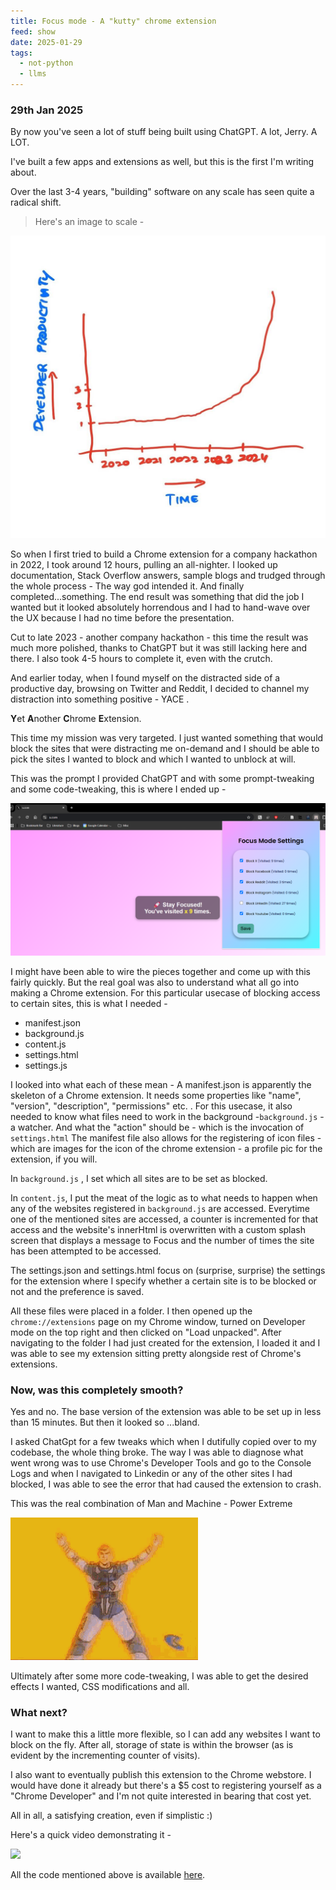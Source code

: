 ```yaml
---
title: Focus mode - A "kutty" chrome extension
feed: show
date: 2025-01-29
tags:
  - not-python
  - llms
---
```

### 29th Jan 2025

By now you've seen a lot of stuff being built using ChatGPT. A lot, Jerry. A LOT. 

I've built a few apps and extensions as well, but this is the first I'm writing about. 

Over the last 3-4 years, "building"  software on any scale has seen quite a radical shift. 

> Here's an image to scale -


![Alt Text](/assets/img/non-python/chrome-extension-focus/productivity.png)


So when I first tried to build a Chrome extension for a company hackathon in 2022, I took around 12 hours, pulling an all-nighter. 
I looked up documentation, Stack Overflow answers, sample blogs and trudged through the whole process - The way god intended it. And finally completed...something. 
The end result was something that did the job I wanted but it looked absolutely horrendous and I had to hand-wave over the UX because I had no time before the presentation. 

Cut to late 2023 - another company hackathon - this time the result was much more polished, thanks to ChatGPT but it was still lacking here and there. I also took 4-5 hours to complete it, even with the crutch. 

And earlier today, when I found myself on the distracted side of a productive day, browsing on Twitter and Reddit, I decided to channel my distraction into something positive - YACE .

**Y**et **A**nother **C**hrome **E**xtension.

This time my mission was very targeted. I just wanted something that would block the sites that were distracting me on-demand and I should be able to pick the sites I wanted to block and which I wanted to unblock at will. 

This was the prompt I provided ChatGPT and with some prompt-tweaking and some code-tweaking, this is where I ended up - 

![Alt Text](/assets/img/non-python/chrome-extension-focus/chrome-ext-preview.png)

I might have been able to wire the pieces together and come up with this fairly quickly. But the real goal was also to understand what all go into making a Chrome extension. 
For this particular usecase of blocking access to certain sites, this is what I needed - 

- manifest.json
- background.js
- content.js
- settings.html
- settings.js

I looked into what each of these mean - 
A manifest.json is apparently the skeleton of a Chrome extension. It needs some properties like "name", "version", "description", "permissions" etc. .
For this usecase, it also needed to know what files need to work in the background -`background.js` - a watcher. And what the "action" should be - which is the invocation of `settings.html`
The manifest file also allows for the registering of icon files - which are images for the icon of the chrome extension - a profile pic for the extension, if you will. 

In `background.js` , I set which all sites are to be set as blocked. 

In `content.js`, I put the meat of the logic as to what needs to happen when any of the websites registered in `background.js` are accessed. 
Everytime one of the mentioned sites are accessed, a counter is incremented for that access and the website's innerHtml is overwritten with a custom splash screen that displays a message to Focus and the number of times the site has been attempted to be accessed. 

The settings.json and settings.html focus on (surprise, surprise) the settings for the extension where I specify whether a certain site is to be blocked or not and the preference is saved. 

All these files were placed in a folder. I then opened up the `chrome://extensions` page on my Chrome window, turned on Developer mode on the top right and then clicked on "Load unpacked".
After navigating to the folder I had just created for the extension, I loaded it and I was able to see my extension sitting pretty alongside rest of Chrome's extensions. 

### Now, was this completely smooth?

Yes and no. The base version of the extension was able to be set up in less than 15 minutes. 
But then it looked so ...bland. 

I asked ChatGpt for a few tweaks which when I dutifully copied over to my codebase, the whole thing broke. 
The way I was able to diagnose what went wrong was to use Chrome's Developer Tools and go to the Console Logs and when I navigated to Linkedin or any of the other sites I had blocked, I was able to see the error that had caused the extension to crash. 

This was the real combination of Man and Machine - Power Extreme

![Alt Text](/assets/img/non-python/chrome-extension-focus/power-extreme.gif)

Ultimately after some more code-tweaking, I was able to get the desired effects I wanted, CSS modifications and all. 

### What next?

I want to make this a little more flexible, so I can add any websites I want to block on the fly. After all, storage of state is within the browser (as is evident by the incrementing counter of visits). 

I also want to eventually publish this extension to the Chrome webstore. I would have done it already but there's a $5 cost to registering yourself as a "Chrome Developer" and I'm not quite interested in bearing that cost yet. 

All in all, a satisfying creation, even if simplistic :)


Here's a quick video demonstrating it - 

![](https://www.youtube.com/watch?v=1t9hAi6DUnc)

All the code mentioned above is available [here](https://github.com/everythingpython/everythingpython.github.io/tree/main/_notes/Public/Not_Python/src/serenity_now).

